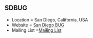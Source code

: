 ## SDBUG
+ Location = San Diego, California, USA
+ Website = [San Diego BUG](http://www.sdbug.org)
+ Mailing List =[Mailing List](http://lists.sdbug.org/mailman/listinfo/sdbug/)
